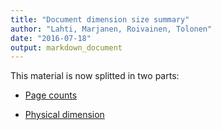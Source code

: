 ```yaml
---
title: "Document dimension size summary"
author: "Lahti, Marjanen, Roivainen, Tolonen"
date: "2016-07-18"
output: markdown_document
---
```


This material is now splitted in two parts:

  * [Page counts](pagecount.md)

  * [Physical dimension](dimension.md)


